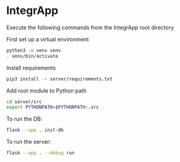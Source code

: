 # IntegrApp
Execute the following commands from the IntegrApp root directory

First set up a virtual environment
```sh
python3 -m venv venv
. venv/bin/activate
```

Install requirements
```sh
pip3 install -r server/requirements.txt
```

Add root module to Python path
```sh
cd server/src
export PYTHONPATH=$PYTHONPATH:.src
```

To run the DB:
```sh
flask --app . init-db
```

To run the server:
```sh
flask --app . --debug run 
```
